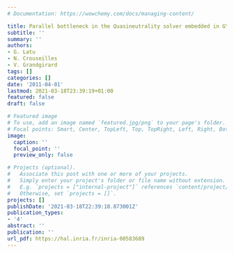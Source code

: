 ```yaml
---
# Documentation: https://wowchemy.com/docs/managing-content/

title: Parallel bottleneck in the Quasineutrality solver embedded in GYSELA
subtitle: ''
summary: ''
authors:
- G. Latu
- N. Crouseilles
- V. Grandgirard
tags: []
categories: []
date: '2011-04-01'
lastmod: 2021-03-18T23:39:19+01:00
featured: false
draft: false

# Featured image
# To use, add an image named `featured.jpg/png` to your page's folder.
# Focal points: Smart, Center, TopLeft, Top, TopRight, Left, Right, BottomLeft, Bottom, BottomRight.
image:
  caption: ''
  focal_point: ''
  preview_only: false

# Projects (optional).
#   Associate this post with one or more of your projects.
#   Simply enter your project's folder or file name without extension.
#   E.g. `projects = ["internal-project"]` references `content/project/deep-learning/index.md`.
#   Otherwise, set `projects = []`.
projects: []
publishDate: '2021-03-18T22:39:18.873001Z'
publication_types:
- '4'
abstract: ''
publication: ''
url_pdf: https://hal.inria.fr/inria-00583689
---
```

